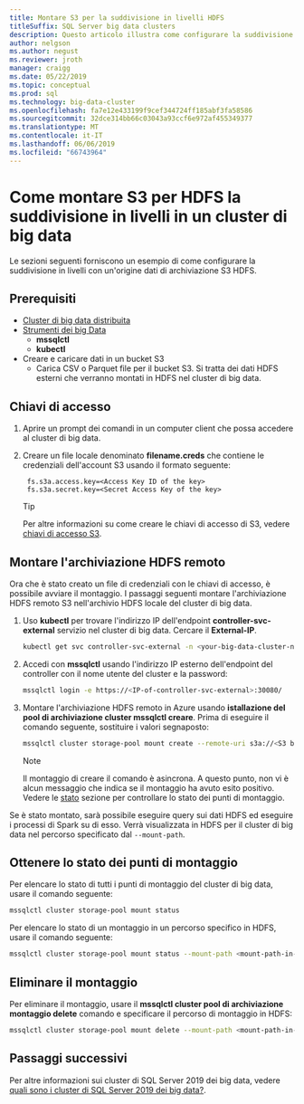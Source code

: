 ```yaml
---
title: Montare S3 per la suddivisione in livelli HDFS
titleSuffix: SQL Server big data clusters
description: Questo articolo illustra come configurare la suddivisione in livelli per montare un file system di S3 esterni in HDFS in un cluster di big data (anteprima) di SQL Server 2019 HDFS.
author: nelgson
ms.author: negust
ms.reviewer: jroth
manager: craigg
ms.date: 05/22/2019
ms.topic: conceptual
ms.prod: sql
ms.technology: big-data-cluster
ms.openlocfilehash: fa7e12e433199f9cef344724ff185abf3fa58586
ms.sourcegitcommit: 32dce314bb66c03043a93ccf6e972af455349377
ms.translationtype: MT
ms.contentlocale: it-IT
ms.lasthandoff: 06/06/2019
ms.locfileid: "66743964"
---
```

# <a name="how-to-mount-s3-for-hdfs-tiering-in-a-big-data-cluster"></a>Come montare S3 per HDFS la suddivisione in livelli in un cluster di big data

Le sezioni seguenti forniscono un esempio di come configurare la suddivisione in livelli con un'origine dati di archiviazione S3 HDFS.

## <a name="prerequisites"></a>Prerequisiti

- [Cluster di big data distribuita](deployment-guidance.md)
- [Strumenti dei big Data](deploy-big-data-tools.md)
  - **mssqlctl**
  - **kubectl**
- Creare e caricare dati in un bucket S3 
  - Carica CSV o Parquet file per il bucket S3. Si tratta dei dati HDFS esterni che verranno montati in HDFS nel cluster di big data.

## <a name="access-keys"></a>Chiavi di accesso

1. Aprire un prompt dei comandi in un computer client che possa accedere al cluster di big data.

1. Creare un file locale denominato **filename.creds** che contiene le credenziali dell'account S3 usando il formato seguente:

   ```text
    fs.s3a.access.key=<Access Key ID of the key>
    fs.s3a.secret.key=<Secret Access Key of the key>
   ```

   > [!TIP]
   > Per altre informazioni su come creare le chiavi di accesso di S3, vedere [chiavi di accesso S3](https://docs.aws.amazon.com/general/latest/gr/aws-sec-cred-types.html#access-keys-and-secret-access-keys).

## <a id="mount"></a> Montare l'archiviazione HDFS remoto

Ora che è stato creato un file di credenziali con le chiavi di accesso, è possibile avviare il montaggio. I passaggi seguenti montare l'archiviazione HDFS remoto S3 nell'archivio HDFS locale del cluster di big data.

1. Uso **kubectl** per trovare l'indirizzo IP dell'endpoint **controller-svc-external** servizio nel cluster di big data. Cercare il **External-IP**.

   ```bash
   kubectl get svc controller-svc-external -n <your-big-data-cluster-name>
   ```

1. Accedi con **mssqlctl** usando l'indirizzo IP esterno dell'endpoint del controller con il nome utente del cluster e la password:

   ```bash
   mssqlctl login -e https://<IP-of-controller-svc-external>:30080/
   ```

1. Montare l'archiviazione HDFS remoto in Azure usando **istallazione del pool di archiviazione cluster mssqlctl creare**. Prima di eseguire il comando seguente, sostituire i valori segnaposto:

   ```bash
   mssqlctl cluster storage-pool mount create --remote-uri s3a://<S3 bucket name> --mount-path /mounts/<mount-name> --credential-file <path-to-s3-credentials>/file.creds
   ```

   > [!NOTE]
   > Il montaggio di creare il comando è asincrona. A questo punto, non vi è alcun messaggio che indica se il montaggio ha avuto esito positivo. Vedere le [stato](#status) sezione per controllare lo stato dei punti di montaggio.

Se è stato montato, sarà possibile eseguire query sui dati HDFS ed eseguire i processi di Spark su di esso. Verrà visualizzata in HDFS per il cluster di big data nel percorso specificato dal `--mount-path`.

## <a id="status"></a> Ottenere lo stato dei punti di montaggio

Per elencare lo stato di tutti i punti di montaggio del cluster di big data, usare il comando seguente:

```bash
mssqlctl cluster storage-pool mount status
```

Per elencare lo stato di un montaggio in un percorso specifico in HDFS, usare il comando seguente:

```bash
mssqlctl cluster storage-pool mount status --mount-path <mount-path-in-hdfs>
```

## <a id="delete"></a> Eliminare il montaggio

Per eliminare il montaggio, usare il **mssqlctl cluster pool di archiviazione montaggio delete** comando e specificare il percorso di montaggio in HDFS:

```bash
mssqlctl cluster storage-pool mount delete --mount-path <mount-path-in-hdfs>
```

## <a name="next-steps"></a>Passaggi successivi

Per altre informazioni sui cluster di SQL Server 2019 dei big data, vedere [quali sono i cluster di SQL Server 2019 dei big data?](big-data-cluster-overview.md).
